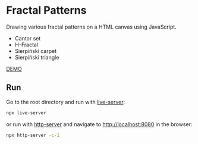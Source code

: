 # Fractal Patterns

Drawing various fractal patterns on a HTML canvas using JavaScript.

- Cantor set
- H-Fractal
- Sierpiński carpet
- Sierpiński triangle

[DEMO](https://peterrhodesdev.github.io/fractal-patterns/)

## Run

Go to the root directory and run with [live-server](https://www.npmjs.com/package/live-server):

```sh
npx live-server
```

or run with [http-server](https://www.npmjs.com/package/http-server) and navigate to [http://localhost:8080](http://localhost:8080) in the browser:

```sh
npx http-server -c-1
```
